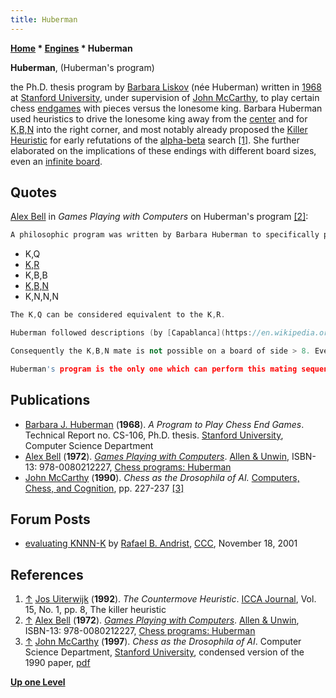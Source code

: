 ```yaml
---
title: Huberman
---
```

**[Home](Home "Home") * [Engines](Engines "Engines") * Huberman**

**Huberman**, (Huberman's program)

the Ph.D. thesis program by [Barbara Liskov](Barbara_Liskov "Barbara Liskov") (née Huberman) written in [1968](Timeline#1968 "Timeline") at [Stanford University](Stanford_University "Stanford University"), under supervision of [John McCarthy](John_McCarthy "John McCarthy"), to play certain chess [endgames](Endgame "Endgame") with pieces versus the lonesome king. Barbara Huberman used heuristics to drive the lonesome king away from the [center](Center "Center") and for [K,B,N](KBNK_Endgame "KBNK Endgame") into the right corner, and most notably already proposed the [Killer Heuristic](Killer_Heuristic "Killer Heuristic") for early refutations of the [alpha-beta](Alpha-Beta "Alpha-Beta") search <a id="cite-note-1" href="#cite-ref-1">[1]</a>. She further elaborated on the implications of these endings with different board sizes, even an [infinite board](index.php?title=Infinite_Board&action=edit&redlink=1 "Infinite Board (page does not exist)").

## Quotes

[Alex Bell](Alex_Bell "Alex Bell") in *Games Playing with Computers* on Huberman's program <a id="cite-note-2" href="#cite-ref-2">[2]</a>:

```C++
A philosophic program was written by Barbara Huberman to specifically play end games. It was a research project on translating book descriptions of problem solving methods into program heuristics. It is well known that the following minimum combinations of pieces have a certain win against a lone king:

```

- K,Q
- [K,R](KRK "KRK")
- K,B,B
- [K,B,N](KBNK_Endgame "KBNK Endgame")
- K,N,N,N

```C++
The K,Q can be considered equivalent to the K,R.

```

```C++
Huberman followed descriptions (by [Capablanca](https://en.wikipedia.org/wiki/Jos%C3%A9_Ra%C3%BAl_Capablanca) and [Fine](https://en.wikipedia.org/wiki/Reuben_Fine)) of how to execute all but the case of K,N,N,N. The cases of K,R and K,B,B are feasible using the [minimax](Minimax "Minimax") technique. This is not true for the [K,B,N](KBNK_Endgame "KBNK Endgame"). The difficulty here is that bishops and rooks can force mate on any size of board but the knight has a limited mobility (from a centre square there are five squares which each require four moves to be reached by the knight).

```

```C++
Consequently the K,B,N mate is not possible on a board of side > 8. Even allowing for the black king being against a side there is no way in which the K,B,N can be arranged and played that will systematically force the black king along the edge of an infinite board. Because of this weakness the actual mating can take up to forty moves. Huberman's model for the problem was a forcing tree co-ordinated with two functions (better and worse) which were able to compare positions. Roughly speaking the program had two sub-goals (apart from not losing a piece, giving [stalemate](Stalemate "Stalemate") , etc). First drive the king away from the centre and second, when the king is at the edge, drive him towards a corner of the bishop's colour.

```

```C++
Huberman's program is the only one which can perform this mating sequence for any starting position. It would be a useful addition to [Greenblatt's program](Mac_Hack "Mac Hack"), being easily extended to solve other end games and hence giving the more general program a selection of sub-goals equivalent to winning the game. The problem of K,N,N,N is unlikely to occur; nevertheless it is of interest to the theorists. One surprising fact is that the combination can systematically drive the black king along the edge of an infinite board, and therefore the mating sequence is much easier to program. 

```

## Publications

- [Barbara J. Huberman](Barbara_Liskov "Barbara Liskov") (**1968**). *A Program to Play Chess End Games*. Technical Report no. CS-106, Ph.D. thesis. [Stanford University](Stanford_University "Stanford University"), Computer Science Department
- [Alex Bell](Alex_Bell "Alex Bell") (**1972**). *[Games Playing with Computers](http://www.chilton-computing.org.uk/acl/literature/books/gamesplaying/overview.htm)*. [Allen & Unwin](https://en.wikipedia.org/wiki/Allen_%26_Unwin), ISBN-13: 978-0080212227, [Chess programs: Huberman](http://www.chilton-computing.org.uk/acl/literature/books/gamesplaying/p005.htm#index19)
- [John McCarthy](John_McCarthy "John McCarthy") (**1990**). *Chess as the Drosophila of AI.* [Computers, Chess, and Cognition](Computers,_Chess,_and_Cognition "Computers, Chess, and Cognition"), pp. 227-237 <a id="cite-note-3" href="#cite-ref-3">[3]</a>

## Forum Posts

- [evaluating KNNN-K](https://www.stmintz.com/ccc/index.php?id=197935) by [Rafael B. Andrist](Rafael_B._Andrist "Rafael B. Andrist"), [CCC](CCC "CCC"), November 18, 2001

## References

1. <a id="cite-ref-1" href="#cite-note-1">↑</a> [Jos Uiterwijk](Jos_Uiterwijk "Jos Uiterwijk") (**1992**). *The Countermove Heuristic*. [ICCA Journal](ICGA_Journal "ICGA Journal"), Vol. 15, No. 1, pp. 8, The killer heuristic
1. <a id="cite-ref-2" href="#cite-note-2">↑</a> [Alex Bell](Alex_Bell "Alex Bell") (**1972**). *[Games Playing with Computers](http://www.chilton-computing.org.uk/acl/literature/books/gamesplaying/overview.htm)*. [Allen & Unwin](https://en.wikipedia.org/wiki/Allen_%26_Unwin), ISBN-13: 978-0080212227, [Chess programs: Huberman](http://www.chilton-computing.org.uk/acl/literature/books/gamesplaying/p005.htm#index19)
1. <a id="cite-ref-3" href="#cite-note-3">↑</a> [John McCarthy](John_McCarthy "John McCarthy") (**1997**). *Chess as the Drosophila of AI*. Computer Science Department, [Stanford University](Stanford_University "Stanford University"), condensed version of the 1990 paper, [pdf](http://innovation.it.uts.edu.au/projectjmc/articles/drosophila/drosophila.pdf)

**[Up one Level](Engines "Engines")**

